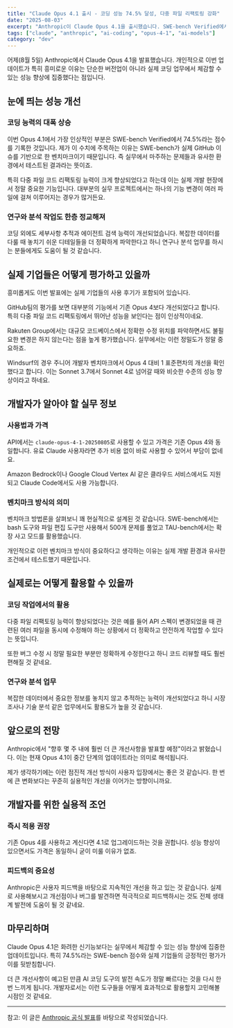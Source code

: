 ```yaml
---
title: "Claude Opus 4.1 출시 - 코딩 성능 74.5% 달성, 다중 파일 리팩토링 강화"
date: "2025-08-03"
excerpt: "Anthropic이 Claude Opus 4.1을 출시했습니다. SWE-bench Verified에서 74.5% 성능 달성, 다중 파일 코드 리팩토링 능력 향상, 그리고 실제 기업들의 사용 후기를 정리해봤습니다."
tags: ["claude", "anthropic", "ai-coding", "opus-4-1", "ai-models"]
category: "dev"
---
```


어제(8월 5일) Anthropic에서 Claude Opus 4.1을 발표했습니다. 개인적으로 이번 업데이트가 특히 흥미로운 이유는 단순한 버전업이 아니라 실제 코딩 업무에서 체감할 수 있는 성능 향상에 집중했다는 점입니다.

## 눈에 띄는 성능 개선

### 코딩 능력의 대폭 상승

이번 Opus 4.1에서 가장 인상적인 부분은 SWE-bench Verified에서 74.5%라는 점수를 기록한 것입니다. 제가 이 수치에 주목하는 이유는 SWE-bench가 실제 GitHub 이슈를 기반으로 한 벤치마크이기 때문입니다. 즉 실무에서 마주하는 문제들과 유사한 환경에서 테스트된 결과라는 뜻이죠.

특히 다중 파일 코드 리팩토링 능력이 크게 향상되었다고 하는데 이는 실제 개발 현장에서 정말 중요한 기능입니다. 대부분의 실무 프로젝트에서는 하나의 기능 변경이 여러 파일에 걸쳐 이루어지는 경우가 많거든요.

### 연구와 분석 작업도 한층 정교해져

코딩 외에도 세부사항 추적과 에이전트 검색 능력이 개선되었습니다. 복잡한 데이터를 다룰 때 놓치기 쉬운 디테일들을 더 정확하게 파악한다고 하니 연구나 분석 업무를 하시는 분들에게도 도움이 될 것 같습니다.

## 실제 기업들은 어떻게 평가하고 있을까

흥미롭게도 이번 발표에는 실제 기업들의 사용 후기가 포함되어 있습니다.

GitHub팀의 평가를 보면 대부분의 기능에서 기존 Opus 4보다 개선되었다고 합니다. 특히 다중 파일 코드 리팩토링에서 뛰어난 성능을 보인다는 점이 인상적이네요.

Rakuten Group에서는 대규모 코드베이스에서 정확한 수정 위치를 파악하면서도 불필요한 변경은 하지 않는다는 점을 높게 평가했습니다. 실무에서는 이런 정밀도가 정말 중요하죠.

Windsurf의 경우 주니어 개발자 벤치마크에서 Opus 4 대비 1 표준편차의 개선을 확인했다고 합니다. 이는 Sonnet 3.7에서 Sonnet 4로 넘어갈 때와 비슷한 수준의 성능 향상이라고 하네요.

## 개발자가 알아야 할 실무 정보

### 사용법과 가격

API에서는 `claude-opus-4-1-20250805`로 사용할 수 있고 가격은 기존 Opus 4와 동일합니다. 유료 Claude 사용자라면 추가 비용 없이 바로 사용할 수 있어서 부담이 없네요.

Amazon Bedrock이나 Google Cloud Vertex AI 같은 클라우드 서비스에서도 지원되고 Claude Code에서도 사용 가능합니다.

### 벤치마크 방식의 의미

벤치마크 방법론을 살펴보니 꽤 현실적으로 설계된 것 같습니다. SWE-bench에서는 bash 도구와 파일 편집 도구만 사용해서 500개 문제를 풀었고 TAU-bench에서는 확장 사고 모드를 활용했습니다.

개인적으로 이런 벤치마크 방식이 중요하다고 생각하는 이유는 실제 개발 환경과 유사한 조건에서 테스트했기 때문입니다.

## 실제로는 어떻게 활용할 수 있을까

### 코딩 작업에서의 활용

다중 파일 리팩토링 능력이 향상되었다는 것은 예를 들어 API 스펙이 변경되었을 때 관련된 여러 파일을 동시에 수정해야 하는 상황에서 더 정확하고 안전하게 작업할 수 있다는 뜻입니다.

또한 버그 수정 시 정말 필요한 부분만 정확하게 수정한다고 하니 코드 리뷰할 때도 훨씬 편해질 것 같네요.

### 연구와 분석 업무

복잡한 데이터에서 중요한 정보를 놓치지 않고 추적하는 능력이 개선되었다고 하니 시장 조사나 기술 분석 같은 업무에서도 활용도가 높을 것 같습니다.

## 앞으로의 전망

Anthropic에서 "향후 몇 주 내에 훨씬 더 큰 개선사항을 발표할 예정"이라고 밝혔습니다. 이는 현재 Opus 4.1이 중간 단계의 업데이트라는 의미로 해석됩니다.

제가 생각하기에는 이런 점진적 개선 방식이 사용자 입장에서는 좋은 것 같습니다. 한 번에 큰 변화보다는 꾸준히 실용적인 개선을 이어가는 방향이니까요.

## 개발자를 위한 실용적 조언

### 즉시 적용 권장

기존 Opus 4를 사용하고 계신다면 4.1로 업그레이드하는 것을 권합니다. 성능 향상이 있으면서도 가격은 동일하니 굳이 미룰 이유가 없죠.

### 피드백의 중요성

Anthropic은 사용자 피드백을 바탕으로 지속적인 개선을 하고 있는 것 같습니다. 실제로 사용해보시고 개선점이나 버그를 발견하면 적극적으로 피드백하시는 것도 전체 생태계 발전에 도움이 될 것 같네요.

## 마무리하며

Claude Opus 4.1은 화려한 신기능보다는 실무에서 체감할 수 있는 성능 향상에 집중한 업데이트입니다. 특히 74.5%라는 SWE-bench 점수와 실제 기업들의 긍정적인 평가가 이를 뒷받침합니다.

더 큰 개선사항이 예고된 만큼 AI 코딩 도구의 발전 속도가 정말 빠르다는 것을 다시 한번 느끼게 됩니다. 개발자로서는 이런 도구들을 어떻게 효과적으로 활용할지 고민해볼 시점인 것 같네요.

---

참고: 이 글은 [Anthropic 공식 발표](https://www.anthropic.com/news/claude-opus-4-1)를 바탕으로 작성되었습니다.
